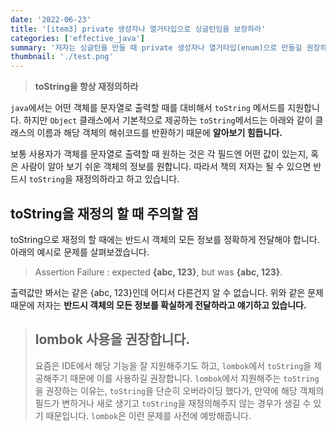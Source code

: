 ```yaml
---
date: '2022-06-23'
title: '[item3] private 생성자나 열거타입으로 싱글턴임을 보장하라'
categories: ['effective_java']
summary: '저자는 싱글턴을 만들 때 private 생성자나 열거타입(enum)으로 만들길 권장하고 있습니다. 그 이유에 대해 알아보겠습니다.'
thumbnail: './test.png'
---
```


> **toString을 항상 재정의하라**

`java`에서는 어떤 객체를 문자열로 출력할 때를 대비해서 `toString` 메서드를 지원합니다. 하지만 `Object` 클래스에서 기본적으로 제공하는 `toString`메서드는 아래와 같이 클래스의 이름과 해당 객체의 해쉬코드를 반환하기 때문에 **알아보기 힘듭니다.**

<script src="https://gist.github.com/gusah009/5dd37eaa571a414668bc269ab019c38c.js"></script>

보통 사용자가 객체를 문자열로 출력할 때 원하는 것은 각 필드엔 어떤 값이 있는지, 혹은 사람이 알아 보기 쉬운 객체의 정보를 원합니다. 따라서 책의 저자는 될 수 있으면 반드시 `toString`을 재정의하라고 하고 있습니다.

## toString을 재정의 할 때 주의할 점

toString으로 재정의 할 때에는 반드시 객체의 모든 정보를 정확하게 전달해야 합니다. 아래의 예시로 문제를 살펴보겠습니다.

> Assertion Failure : expected **{abc, 123}**, but was **{abc, 123}**.

출력값만 봐서는 같은 {abc, 123}인데 어디서 다른건지 알 수 없습니다. 위와 같은 문제 때문에 저자는 **반드시 객체의 모든 정보를 확실하게 전달하라고 얘기하고 있습니다.**

> ## lombok 사용을 권장합니다.
>
> 요즘은 IDE에서 해당 기능을 잘 지원해주기도 하고, `lombok`에서 `toString`을 제공해주기 때문에 이를 사용하길 권장합니다. `lombok`에서 지원해주는 `toString`을 권장하는 이유는, `toString`을 단순히 오버라이딩 했다가, 만약에 해당 객체의 필드가 변하거나 새로 생기고 `toString`을 재정의해주지 않는 경우가 생길 수 있기 때문입니다. `lombok`은 이런 문제를 사전에 예방해줍니다.
